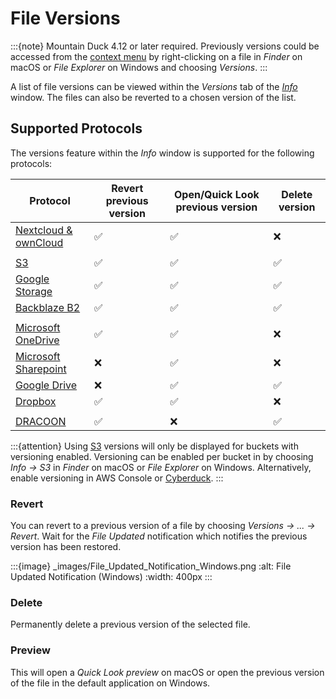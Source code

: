 File Versions
====

:::{note}
Mountain Duck 4.12 or later required. Previously versions could be accessed from
the [context menu](interface.md#context-menu-in-finder-and-windows-file-explorer) by right-clicking on a file in
*Finder* on macOS or *File Explorer* on Windows and choosing *Versions*.
:::

A list of file versions can be viewed within the *Versions* tab of the *[Info](../cyberduck/info.md#versions)* window.
The files can also be reverted to a chosen version of the list.

## Supported Protocols

The versions feature within the *Info* window is supported for the following protocols:

| **Protocol**                                             | **Revert previous version** | **Open/Quick Look previous version** | **Delete version** |
|----------------------------------------------------------|-----------------------------|--------------------------------------|--------------------|
| [Nextcloud & ownCloud](../protocols/webdav/nextcloud.md) | ✅                           | ✅                                    | ❌                  |
|                                                          |
| [S3](../protocols/s3/index.md)                           | ✅                           | ✅                                    | ✅                  |
| [Google Storage](../protocols/googlecloudstorage.md)     | ✅                           | ✅                                    | ✅                  |
| [Backblaze B2](../protocols/b2.md)                       | ✅                           | ✅                                    | ✅                  |
|                                                          |
| [Microsoft OneDrive](../protocols/onedrive.md)           | ✅                           | ✅                                    | ❌                  |
| [Microsoft Sharepoint](../protocols/sharepoint.md)       | ❌                           | ✅                                    | ❌                  |
| [Google Drive](../protocols/googledrive.md)              | ❌                           | ✅                                    | ✅                  |
| [Dropbox](../protocols/dropbox.md)                       | ✅                           | ✅                                    | ❌                  |
|                                                          |
| [DRACOON](../protocols/dracoon.md)                       | ✅                           | ❌                                    | ✅                  |

:::{attention}
Using [S3](../protocols/s3/index.md) versions will only be displayed for buckets with versioning enabled. Versioning can
be enabled per bucket in by choosing *Info → S3* in *Finder* on macOS or *File Explorer* on Windows. Alternatively,
enable versioning in AWS Console or [Cyberduck](../cyberduck/index.md).
:::

### Revert

You can revert to a previous version of a file by choosing *Versions → ... → Revert*. Wait for the *File Updated*
notification which notifies the previous version has been restored.

:::{image} _images/File_Updated_Notification_Windows.png
:alt: File Updated Notification (Windows)
:width: 400px
:::

### Delete

Permanently delete a previous version of the selected file.

### Preview

This will open a *Quick Look preview* on macOS or open the previous version of the file in the default application on
Windows.

